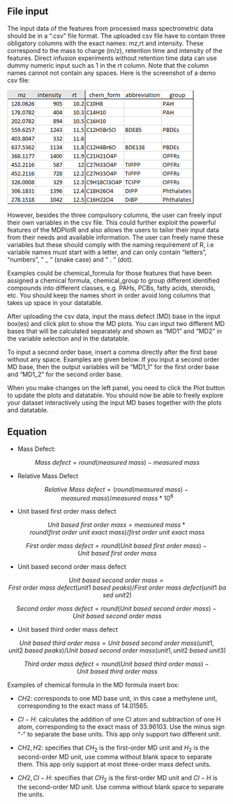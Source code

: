 ## File input

The input data of the features from processed mass spectrometric data should be in a “.csv” file format. The uploaded csv file have to contain three obligatory columns with the exact names: mz,rt and intensity. These correspond to the mass to charge (m/z), retention time and intensity of the features. Direct infusion experiments without retention time data can use dummy numeric input such as 1 in the rt column. Note that the column names cannot not contain any spaces. Here is the screenshot of a demo csv file:

![](www/csvdemo.png) 

However, besides the three compulsory columns, the user can freely input their own variables in the csv file. This could further exploit the powerful features of the MDPlotR and also allows the users to tailor their input data from their needs and available information. The user can freely name these variables but these should comply with the naming requirement of R, i.e variable names must start with a letter, and can only contain “letters”, “numbers”, “ _ “ (snake case) and “ . ” (dot). 

Examples could be chemical_formula for those features that have been assigned a chemical formula, chemical_group to group different identified compounds into different classes, e.g. PAHs, PCBs, fatty acids, steroids, etc. You should keep the names short in order avoid long columns that takes up space in your datatable.

After uploading the csv data, input the mass defect (MD) base in the input box(es) and click plot to show the MD plots. You can input two different MD bases that will be calculated separately and shown as “MD1” and “MD2” in the variable selection and in the datatable. 

To input a second order base, insert a comma directly after the first base without any space. Examples are given below. If you input a second order MD base, then the output variables will be “MD1_1” for the first order base and “MD1_2” for the second order base.

When you make changes on the left panel, you need to click the Plot button to update the plots and datatable. You should now be able to freely explore your dataset interactively using the input MD bases together with the plots and datatable.

## Equation

- Mass Defect:

$$Mass\ defect = round(measured\ mass) - measured\ mass$$

- Relative Mass Defect

$$Relative\ Mass\ defect = (round(measured\ mass) - measured\ mass )/measured\ mass * 10^6$$

- Unit based first order mass defect

$$ Unit\ based\ first\ order\ mass = measured\ mass * round(first\ order\ unit\ exact\ mass)/first\ order\ unit\ exact\ mass $$

$$ First\ order\ mass\ defect = round(Unit\ based\ first\ order\ mass) - Unit\ based\ first\ order\ mass$$

- Unit based second order mass defect

$$ Unit\ based\ second\ order\ mass = First\ order\ mass\ defect (unit 1\ based\ peaks)/First\ order\ mass\ defect (unit 1\ based\ unit 2) $$

$$ Second\ order\ mass\ defect = round(Unit\ based\ second\ order\ mass) - Unit\ based\ second\ order\ mass $$

- Unit based third order mass defect

$$ Unit\ based\ third\ order\ mass = Unit\ based\ second\ order\ mass (unit 1, unit 2\ based\ peaks)/Unit\ based\ second\ order\ mass(unit 1, unit 2\ based\ unit3) $$

$$ Third\ order\ mass\ defect = round(Unit\ based\ third\ order\ mass) - Unit\ based\ third\ order\ mass$$

Examples of chemical formula in the MD formula insert box:

- $CH2$:  corresponds to one MD base unit, in this case a methylene unit, corresponding to the exact mass of 14.01565.

- $Cl-H$: calculates the addition of one Cl atom and subtraction of one H atom, corresponding to the exact mass of 33.96103. Use the minus sign “-“ to separate the base units. This app only support two different unit.

- $CH2,H2$: specifies that $CH_2$ is the first-order MD unit and $H_2$ is the second-order MD unit, use comma without blank space to separate them. This app only support at most three-order mass defect units.

- $CH2,Cl-H$:  specifies that $CH_2$ is the first-order MD unit and $Cl-H$ is the second-order MD unit. Use comma without blank space to separate the units.

